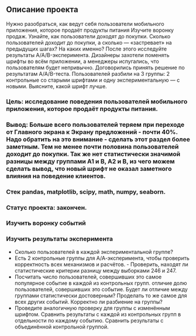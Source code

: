 ## Описание проекта
Нужно разобраться, как ведут себя пользователи мобильного приложения, которое продаёт продукты питания
Изучите воронку продаж. Узнайте, как пользователи доходят до покупки. Сколько пользователей доходит до покупки, а сколько — «застревает» на предыдущих шагах? На каких именно?
После этого исследуйте результаты A/A/B-эксперимента. Дизайнеры захотели поменять шрифты во всём приложении, а менеджеры испугались, что пользователям будет непривычно. Договорились принять решение по результатам A/A/B-теста. Пользователей разбили на 3 группы: 2 контрольные со старыми шрифтами и одну экспериментальную — с новыми. Выясните, какой шрифт лучше.

### Цель: исследование поведения пользователей мобильного приложения, которое продаёт продукты питания.
### Вывод: Больше всего пользователей теряем при переходе от Главного экрана к Экрану предложений - почти 40%. Надо обратить на это внимание - сделать этот раздел более заметным. Тем не менее почти половина пользователей доходит до покупки. Так же нет статистически значимой разницы между группами А1 и В, А2 и В, из чего можем сделать вывод, что новый шрифт не оказал заметного влияния на поведение клиентов.
### Стек pandas, matplotlib, scipy, math, numpy, seaborn.
### Статус проекта: закончен.

### Изучить воронку событий

### Изучить результаты эксперимента
- Сколько пользователей в каждой экспериментальной группе?
- Есть 2 контрольные группы для А/А-эксперимента, чтобы проверить корректность всех механизмов и расчётов. - Проверить, находят ли статистические критерии разницу между выборками 246 и 247.
- Посчитать число пользователей, совершивших это самое популярное событие в каждой из контрольных групп. отличие долю пользователей, совершивших это событие. Будет ли отличие между группами статистически достоверным? Проделать то же самое для всех других событий. Корректно ли разбиение на группы?
- Проведите аналогичную проверку для группы с изменённым шрифтом. Сравнить результаты с каждой из контрольных групп в отдельности по каждому событию. Сравнить результаты с объединённой контрольной группой.
